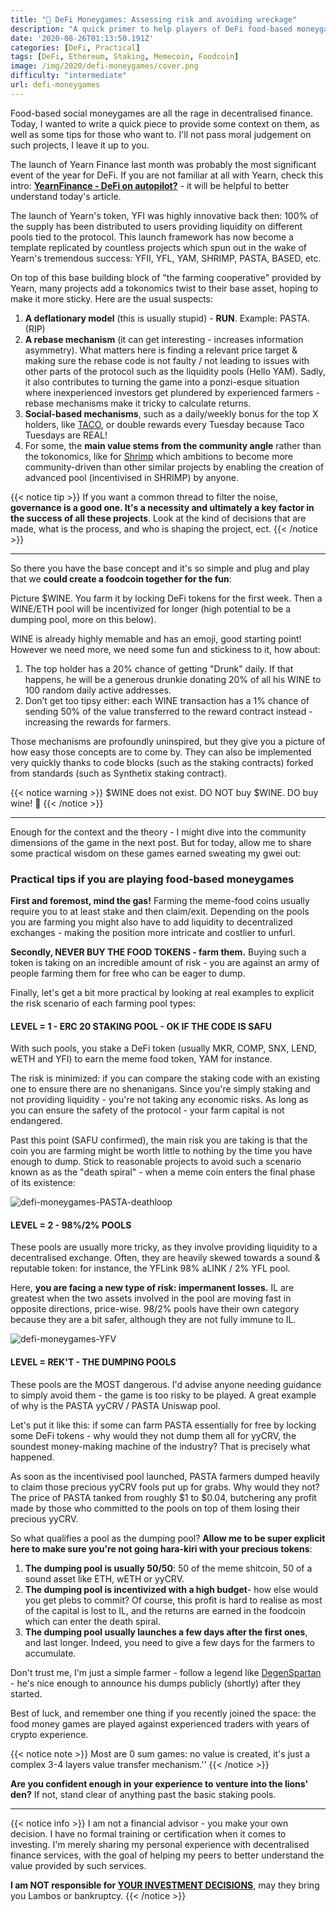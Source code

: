 ```yaml
---
title: "🧭 DeFi Moneygames: Assessing risk and avoiding wreckage"
description: "A quick primer to help players of DeFi food-based moneygames to understand the basic template (go WINE!), assess the risk & save their precious tokens."
date: '2020-08-26T01:13:50.191Z'
categories: [DeFi, Practical]
tags: [DeFi, Ethereum, Staking, Memecoin, Foodcoin]
image: /img/2020/defi-moneygames/cover.png
difficulty: "intermediate"
url: defi-moneygames
---
```


Food-based social moneygames are all the rage in decentralised finance. Today, I wanted to write a quick piece to provide some context on them, as well as some tips for those who want to. I'll not pass moral judgement on such projects, I leave it up to you.

The launch of Yearn Finance last month was probably the most significant event of the year for DeFi. If you are not familiar at all with Yearn, check this intro: **[YearnFinance - DeFi on autopilot?](https://tokenbrice.xyz/content/posts/2020/yearn-finance-YFI.md)** - it will be helpful to better understand today's article.

The launch of Yearn's token, YFI was highly innovative back then: 100% of the supply has been distributed to users providing liquidity on different pools tied to the protocol. This launch framework has now become a template replicated by countless projects which spun out in the wake of Yearn's tremendous success: YFII, YFL, YAM, SHRIMP, PASTA, BASED, etc.

On top of this base building block of "the farming cooperative" provided by Yearn, many projects add a tokonomics twist to their base asset, hoping to make it more sticky. Here are the usual suspects:

1. **A deflationary model** (this is usually stupid) - **RUN**. Example: PASTA. (RIP)
2. **A rebase mechanism** (it can get interesting - increases information asymmetry). What matters here is finding a relevant price target & making sure the rebase code is not faulty / not leading to issues with other parts of the protocol such as the liquidity pools (Hello YAM). Sadly, it also contributes to turning the game into a ponzi-esque situation where inexperienced investors get plundered by experienced farmers - rebase mechanisms make it tricky to calculate returns.
3. **Social-based mechanisms**, such as a daily/weekly bonus for the top X holders, like [TACO](https://twitter.com/Taconomics101), or double rewards every Tuesday because Taco Tuesdays are REAL!
4. For some, the **main value stems from the community angle** rather than the tokonomics, like for [Shrimp](http://shrimp.finance/) which ambitions to become more community-driven than other similar projects by enabling the creation of advanced pool (incentivised in SHRIMP) by anyone.

{{< notice tip >}}
If you want a common thread to filter the noise, **governance is a good one. It's a necessity and ultimately a key factor in the success of all these projects**. Look at the kind of decisions that are made, what is the process, and who is shaping the project, ect.
{{< /notice >}}

---

So there you have the base concept and it's so simple and plug and play that we **could create a foodcoin together for the fun**:

Picture $WINE. You farm it by locking DeFi tokens for the first week. Then a WINE/ETH pool will be incentivized for longer (high potential to be a dumping pool, more on this below).

WINE is already highly memable and has an emoji, good starting point! However we need more, we need some fun and stickiness to it, how about:

1. The top holder has a 20% chance of getting "Drunk" daily. If that happens, he will be a generous drunkie donating 20% of all his WINE to 100 random daily active addresses.
2. Don’t get too tipsy either: each WINE transaction has a 1% chance of sending 50% of the value transferred to the reward contract instead - increasing the rewards for farmers.

Those mechanisms are profoundly uninspired, but they give you a picture of how easy those concepts are to come by. They can also be implemented very quickly thanks to code blocks (such as the staking contracts) forked from standards (such as Synthetix staking contract).

{{< notice warning >}}
$WINE does not exist. DO NOT buy $WINE. DO buy wine! 🍷
{{< /notice >}}

---

Enough for the context and the theory - I might dive into the community dimensions of the game in the next post. But for today, allow me to share some practical wisdom on these games earned sweating my gwei out:

### Practical tips if you are playing food-based moneygames

**First and foremost, mind the gas!** Farming the meme-food coins usually require you to at least stake and then claim/exit. Depending on the pools you are farming you might also have to add liquidity to decentralized exchanges - making the position more intricate and costlier to unfurl.

**Secondly, NEVER BUY THE FOOD TOKENS - farm them.** Buying such a token is taking on an incredible amount of risk - you are against an army of people farming them for free who can be eager to dump.

Finally, let's get a bit more practical by looking at real examples to explicit the risk scenario of each farming pool types: 


#### LEVEL = 1 - ERC 20 STAKING POOL - OK IF THE CODE IS SAFU

With such pools, you stake a DeFi token (usually MKR, COMP, SNX, LEND, wETH and YFI) to earn the meme food token, YAM for instance.

The risk is minimized: if you can compare the staking code with an existing one to ensure there are no shenanigans. Since you're simply staking and not providing liquidity - you're not taking any economic risks. As long as you can ensure the safety of the protocol - your farm capital is not endangered.

Past this point (SAFU confirmed), the main risk you are taking is that the coin you are farming might be worth little to nothing by the time you have enough to dump. Stick to reasonable projects to avoid such a scenario known as as the "death spiral" - when a meme coin enters the final phase of its existence:

![defi-moneygames-PASTA-deathloop](/img/2020/defi-moneygames/pasta-deathloop.png "The end of PASTA was quite abrupt.")


#### LEVEL = 2 - 98%/2% POOLS

These pools are usually more tricky, as they involve providing liquidity to a decentralised exchange. Often, they are heavily skewed towards a sound & reputable token: for instance, the YFLink 98% aLINK / 2% YFL pool.

Here, **you are facing a new type of risk: impermanent losses.** IL are greatest when the two assets involved in the pool are moving fast in opposite directions, price-wise. 98/2% pools have their own category because they are a bit safer, although they are not fully immune to IL.

![defi-moneygames-YFV](/img/2020/defi-moneygames/yfv.png "YFV is another moneygame following the 98/2 pool model")

#### LEVEL = REK'T - THE DUMPING POOLS

These pools are the MOST dangerous. I'd advise anyone needing guidance to simply avoid them - the game is too risky to be played. A great example of why is the PASTA yyCRV / PASTA Uniswap pool.

Let's put it like this: if some can farm PASTA essentially for free by locking some DeFi tokens - why would they not dump them all for yyCRV, the soundest money-making machine of the industry? That is precisely what happened. 

As soon as the incentivised pool launched, PASTA farmers dumped heavily to claim those precious yyCRV fools put up for grabs. Why would they not? The price of PASTA tanked from roughly $1 to $0.04, butchering any profit made by those who committed to the pools on top of them losing their precious yyCRV.

So what qualifies a pool as the dumping pool? **Allow me to be super explicit here to make sure you're not going hara-kiri with your precious tokens**:

1. **The dumping pool is usually 50/50**: 50 of the meme shitcoin, 50 of a sound asset like ETH, wETH or yyCRV.
2. **The dumping pool is incentivized with a high budget**- how else would you get plebs to commit? Of course, this profit is hard to realise as most of the capital is lost to IL, and the returns are earned in the foodcoin which can enter the death spiral.
3. **The dumping pool usually launches a few days after the first ones**, and last longer. Indeed, you need to give a few days for the farmers to accumulate.

Don't trust me, I'm just a simple farmer - follow a legend like [DegenSpartan](https://twitter.com/DegenSpartan/status/1296619171984232448?s=20) - he's nice enough to announce his dumps publicly (shortly) after they started.

Best of luck, and remember one thing if you recently joined the space: the food money games are played against experienced traders with years of crypto experience. 

{{< notice note >}}
Most are 0 sum games: no value is created, it's just a complex 3-4 layers value transfer mechanism.''
{{< /notice >}}

**Are you confident enough in your experience to venture into the lions' den?** If not, stand clear of anything past the basic staking pools.

---

{{< notice info >}}
I am not a financial advisor - you make your own decision. I have no formal training or certification when it comes to investing. I'm merely sharing my personal experience with decentralised finance services, with the goal of helping my peers to better understand the value provided by such services.

**I am NOT responsible for <u>YOUR INVESTMENT DECISIONS</u>**, may they bring you Lambos or bankruptcy.
{{< /notice >}}